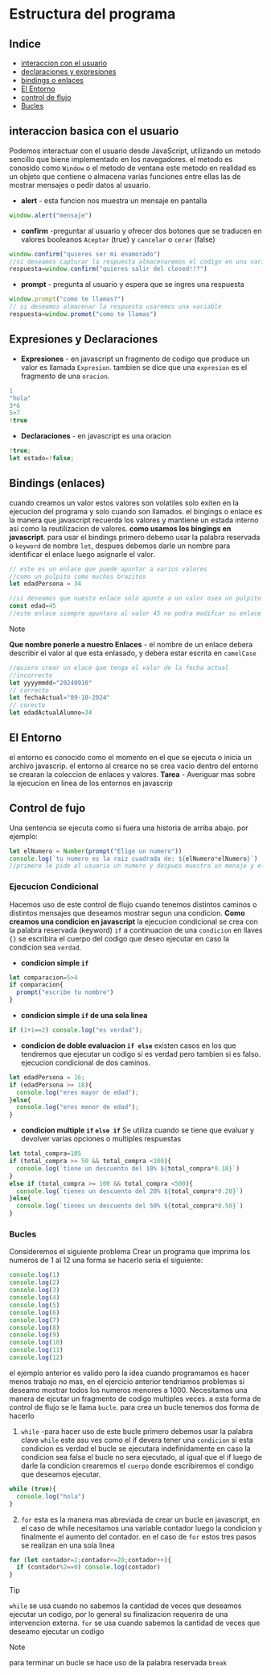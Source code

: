 # Estructura del programa
## Indice
- [interaccion con el usuario](#interaccion-basica-con-el-usuario)
- [declaraciones y expresiones](#expresiones-y-declaraciones)
- [bindings o enlaces](#bindings-enlaces)
- [El Entorno](#el-entorno)
- [control de flujo](#control-de-fujo)
- [Bucles](#bucles)
## interaccion basica con el usuario
Podemos interactuar con el usuario desde JavaScript, utilizando un metodo sencillo que biene implementado en los navegadores.
el metodo es conosido como `Window` o el metodo de ventana este metodo en realidad es un objeto que contiene o almacena varias funciones entre ellas las de mostrar mensajes o pedir datos al usuario.
- **alert** - esta funcion nos muestra un mensaje en pantalla
```js
window.alert("mensaje")
```
- **confirm** -preguntar al usuario y ofrecer dos botones que se traducen en valores booleanos `Aceptar` (true) y `cancelar` o `cerar` (false)
```js
window.confirm("quieres ser mi enamorado")
//si deseamos capturar la respuesta almacenaremos el codigo en una varible
respuesta=window.confirm("quieres salir del closed!!?")
```
- **prompt** - pregunta al usuario y espera que se ingres una respuesta
```js
window.prompt("como te llamas?")
// si deseamos almacenar la respuesta usaremos una variable
respuesta=window.promot("como te llamas")
```
## Expresiones y Declaraciones
- **Expresiones** - en javascript un fragmento de codigo que produce un valor es llamada `Expresion`. tambien se dice que una `expresion` es el fragmento de una `oracion`.
```js
1
"hola"
3*6
5>7
!true
```
- **Declaraciones** - en javascript es una oracion
```js
!true;
let estado=!false;
```
## Bindings (enlaces)
cuando creamos un valor estos valores son volatiles solo exiten en la ejecucion del programa y solo cuando son llamados.
el bingings o enlace es la manera que javascript recuerda los valores y mantiene un estada interno asi como la reutilizacion de valores.
**como usamos los bingings en javascript**.
para usar el bindings primero debemo usar la palabra reservada o `keyword` de nombre `let`, despues debemos darle un nombre para identificar el enlace luego asignarle el valor.
```js
// este es un enlace que puede apuntar a varios valores
//como un pulpito como muchos brazitos
let edadPersona = 34

//si deseamos que nuesto enlace solo apunte a un valor osea un pulpito con un bracit entonces para crear este enlace debemos hacer uso de la keywor const
const edad=45
//este enlace siempre apuntara al valor 45 no podra modifcar su enlace a otro valor
```

> [!NOTE]
> **Que nombre ponerle a nuestro Enlaces** - el nombre de un enlace debera describir el valor al que esta enlasado, y debera estar escrita en `camelCase`

```js
//quiero crear un elace que tenga el valor de la fecha actual
//incorrecto
let yyyymmdd="20240910"
// correcto
let fechaActual="09-10-2024"
// corecto
let edadActualAlumno=34
```
## El Entorno
el entorno es conocido como el momento en el que se ejecuta o inicia un archivo javascrip.
el entorno al crearce no se crea vacio dentro del entorno se crearan la coleccion de enlaces y valores.
**Tarea** - Averiguar mas sobre la ejecucion en linea de los entornos en javascrip
## Control de fujo
Una sentencia se ejecuta como si fuera una historia de arriba abajo.
por ejemplo:
```js
let elNumero = Number(prompt("Elige un numero"))
console.log(`tu numero es la raiz cuadrada de: ${elNumero*elNumero}`)
//primero le pide al usuario un numero y despues muestra un menaje y el cuadro de ese numero
```
### Ejecucion Condicional
Hacemos uso de este control de flujo cuando tenemos distintos caminos o distintos mensajes que deseamos mostrar segun una condicion.
**Como creamos una condicion en javascript**
la ejecucion condicional se crea con la palabra reservada (keyword)
`if` a continuacion de una `condicion` en llaves `{}` se escribira el cuerpo del codigo que deseo ejecutar en caso la condicion sea `verdad`.
- **condicion simple `if`**
```js
let comparacion=5>4
if comparacion{
  prompt("escribe tu nombre")
}
```
- **condicion simple `if` de una sola linea**
```js
if (1+1==2) console.log("es verdad");
```
- **condicion de doble evaluacion `if else`**
existen casos en los que tendremos que ejecutar un codigo si es verdad pero tambien si es falso. ejecucion condicional de dos caminos.
```js
let edadPersona = 16;
if (edadPersona >= 18){
  console.log("eres mayor de edad");
}else{
  console.log("eres menor de edad");
}
```
- **condicion multiple `if` `else if`**
Se utiliza cuando se tiene que evaluar y devolver varias opciones o multiples respuestas
```js
let total_compra=105
if (total_compra >= 50 && total_compra <100){
  console.log(`tiene un descuento del 10% ${total_compra*0.10}`)
}
else if (total_compra >= 100 && total_compra <500){
  console.log(`tienes un descuento del 20% ${total_compra*0.20}`)
}else{
  console.log(`tienes un descuento del 50% ${total_compra*0.50}`)
}

```
### Bucles
Consideremos el siguiente problema
Crear un programa que imprima los numeros de 1 al 12 una forma se hacerlo seria el siguiente:
```js
console.log(1)
console.log(2)
console.log(3)
console.log(4)
console.log(5)
console.log(6)
console.log(7)
console.log(8)
console.log(9)
console.log(10)
console.log(11)
console.log(12)
```
el ejemplo anterior es valido pero la idea cuando programamos es hacer menos trabajo no mas, en el ejercicio anterior tendriamos problemas si deseamo mostrar todos los numeros menores a 1000.
Necesitamos una manera de ejcutar un fragmento de codigo multiples veces. a esta forma de control de flujo se le llama `bucle`.
para crea un bucle tenemos dos forma de hacerlo
1. `while` -para hacer uso de este bucle primero debemos usar la palabra clave `while` este asu ves como el if devera tener una `condicion` si esta condicion es verdad el bucle se ejecutara indefinidamente en caso la condicion sea falsa el bucle no sera ejecutado,  al igual que el if luego de darle la condicion crearemos el `cuerpo` donde escribiremos el condigo que deseamos ejecutar.
```js
while (true){
  console.log("hola")
}
```
2. `for` esta es la manera mas abreviada de crear un bucle en javascript, en el caso de while necesitamos una variable contador luego la condicion y finalmente el aumento del contador. en el caso de `for` estos tres pasos se realizan en una sola linea
```js
for (let contador=2;contador<=20;contador++){
  if (contador%2==0) console.log(contador)
}
```
> [!TIP]
> `while` se usa cuando no sabemos la cantidad de veces que deseamos ejecutar un codigo, por lo general su finalizacion requerira de una intervencion externa. `for` se usa cuando sabemos la cantidad de veces que deseamo ejecutar un codigo

> [!NOTE]
> para terminar un bucle se hace uso de la palabra reservada `break`


